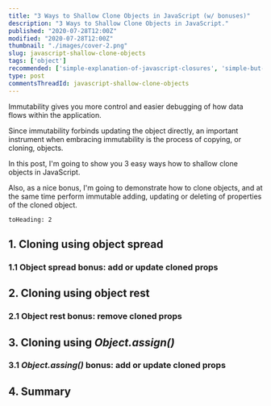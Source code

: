 ```yaml
---
title: "3 Ways to Shallow Clone Objects in JavaScript (w/ bonuses)"
description: "3 Ways to Shallow Clone Objects in JavaScript."
published: "2020-07-28T12:00Z"
modified: "2020-07-28T12:00Z"
thumbnail: "./images/cover-2.png"
slug: javascript-shallow-clone-objects
tags: ['object']
recommended: ['simple-explanation-of-javascript-closures', 'simple-but-tricky-javascript-interview-questions']
type: post
commentsThreadId: javascript-shallow-clone-objects
---
```


Immutability gives you more control and easier debugging of how data flows within the application.  

Since immutability forbinds updating the object directly, an important instrument when embracing immutability is the process of copying, or cloning, objects.  

In this post, I'm going to show you 3 easy ways how to shallow clone objects in JavaScript. 

Also, as a nice bonus, I'm going to demonstrate how to clone objects, and at the same time perform immutable adding, updating or deleting of properties of the cloned object.  

```toc
toHeading: 2
```

## 1. Cloning using object spread

### 1.1 Object spread bonus: add or update cloned props

## 2. Cloning using object rest

### 2.1 Object rest bonus: remove cloned props

## 3. Cloning using *Object.assign()*

### 3.1 *Object.assing()* bonus: add or update cloned props

## 4. Summary